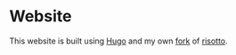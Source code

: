 # Website

This website is built using [Hugo](https://gohugo.io) and my own [fork](https://github.com/cbebe/risotto) of [risotto](https://github.com/joeroe/risotto).

